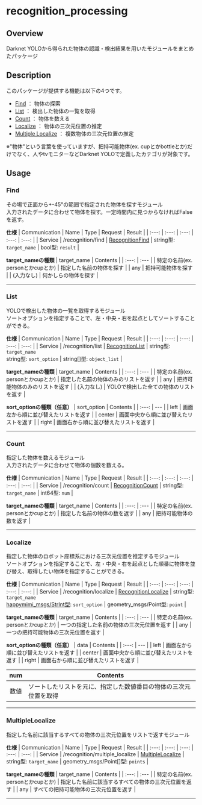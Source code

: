 # recognition_processing
## Overview
Darknet YOLOから得られた物体の認識・検出結果を用いたモジュールをまとめたパッケージ  


## Description
このパッケージが提供する機能は以下の4つです。
- [Find](https://github.com/KIT-Happy-Robot/happymimi_recognition/tree/master/recognition_processing#find) ： 物体の探索
- [List](https://github.com/KIT-Happy-Robot/happymimi_recognition/tree/master/recognition_processing#list) ： 検出した物体の一覧を取得
- [Count](https://github.com/KIT-Happy-Robot/happymimi_recognition/tree/master/recognition_processing#count) ： 物体を数える
- [Localize](https://github.com/KIT-Happy-Robot/happymimi_recognition/tree/master/recognition_processing#localize) ： 物体の三次元位置の推定
- [Multiple Localize](https://github.com/KIT-Happy-Robot/happymimi_recognition/tree/master/recognition_processing#MultipleLocalize) ： 複数物体の三次元位置の推定
  
※"物体"という言葉を使っていますが、把持可能物体(ex. cupとかbottleとか)だけでなく、人やtvモニターなどDarknet YOLOで定義したカテゴリが対象です。

## Usage
### Find
その場で正面から+-45°の範囲で指定された物体を探すモジュール  
入力されたデータに合わせて物体を探す。一定時間内に見つからなければFalseを返す。  
  
**仕様**
| Communication | Name | Type | Request | Result |
| :---: | :---: | :---: | :---: | :---: |
| Service | /recognition/find | [RecognitionFind](https://github.com/KIT-Happy-Robot/happymimi_recognition/blob/master/happymimi_recognition_msgs/srv/RecognitionFind.srv) | string型: `target_name` | bool型: `result` |
  
**target_nameの種類**
| target_name | Contents |
| :---: | :--- |
| 特定の名前(ex. personとかcupとか) | 指定した名前の物体を探す |
| any | 把持可能物体を探す |
| (入力なし) | 何かしらの物体を探す |
  
---
### List
YOLOで検出した物体の一覧を取得するモジュール  
ソートオプションを指定することで、左・中央・右を起点としてソートすることができる。
  
**仕様**
| Communication | Name | Type | Request | Result |
| :---: | :---: | :---: | :---: | :---: |
| Service | /recognition/list | [RecognitionList](https://github.com/KIT-Happy-Robot/happymimi_recognition/blob/master/happymimi_recognition_msgs/srv/RecognitionList.srv) | string型: `target_name`<br>string型: `sort_option` | string[]型: `object_list` |
  
**target_nameの種類**
| target_name | Contents |
| :---: | :--- |
| 特定の名前(ex. personとかcupとか) | 指定した名前の物体のみのリストを返す |
| any | 把持可能物体のみのリストを返す |
| (入力なし) | YOLOで検出した全ての物体のリストを返す |
  
**sort_optionの種類（任意）**
| sort_option | Contents |
| :---: | --- |
| left | 画面左から順に並び替えたリストを返す |
| center | 画面中央から順に並び替えたリストを返す |
| right | 画面右から順に並び替えたリストを返す |
  
---
### Count
指定した物体を数えるモジュール  
入力されたデータに合わせて物体の個数を数える。  
  
**仕様**
| Communication | Name | Type | Request | Result |
| :---: | :---: | :---: | :---: | :---: |
| Service | /recognition/count | [RecognitionCount](https://github.com/KIT-Happy-Robot/happymimi_recognition/blob/master/happymimi_recognition_msgs/srv/RecognitionCount.srv) | string型: `target_name` | int64型: `num` |
  
**target_nameの種類**
| target_name | Contents |
| :---: | :--- |
| 特定の名前(ex. personとかcupとか) | 指定した名前の物体の数を返す |
| any | 把持可能物体の数を返す |
  
---
### Localize
指定した物体のロボット座標系における三次元位置を推定するモジュール  
ソートオプションを指定することで、左・中央・右を起点とした順番に物体を並び替え、取得したい物体を指定することができる。
  
**仕様**
| Communication | Name | Type | Request | Result |
| :---: | :---: | :---: | :---: | :---: |
| Service | /recognition/localize | [RecognitionLocalize](https://github.com/KIT-Happy-Robot/happymimi_recognition/blob/master/happymimi_recognition_msgs/srv/RecognitionLocalize.srv) | string型: `target_name`<br>[happymimi_msgs/StrInt型](https://github.com/KIT-Happy-Robot/happymimi_robot/blob/develop/happymimi_msgs/msg/StrInt.msg): `sort_option` | geometry_msgs/Point型: `point` |
  
**target_nameの種類**
| target_name | Contents |
| :---: | :--- |
| 特定の名前(ex. personとかcupとか) | 一つの指定した名前の物体の三次元位置を返す |
| any | 一つの把持可能物体の三次元位置を返す |
  
**sort_optionの種類（任意）**
| data | Contents |
| :---: | --- |
| left | 画面左から順に並び替えたリストを返す |
| center | 画面中央から順に並び替えたリストを返す |
| right | 画面右から順に並び替えたリストを返す |
  
| num | Contents |
| :---: | --- |
| 数値 | ソートしたリストを元に、指定した数値番目の物体の三次元位置を取得 |

---
### MultipleLocalize
指定した名前に該当するすべての物体の三次元位置をリストで返すモジュール  
  
**仕様**
| Communication | Name | Type | Request | Result |
| :---: | :---: | :---: | :---: | :---: |
| Service | /recognition/multiple_localize | [MultipleLocalize](https://github.com/KIT-Happy-Robot/happymimi_recognition/blob/master/happymimi_recognition_msgs/srv/MultipleLocalize.srv) | string型: `target_name` | geometry_msgs/Point[]型: `points` |
  
**target_nameの種類**
| target_name | Contents |
| :---: | :--- |
| 特定の名前(ex. personとかcupとか) | 指定した名前に該当するすべての物体の三次元位置を返す |
| any | すべての把持可能物体の三次元位置を返す |
  
---
